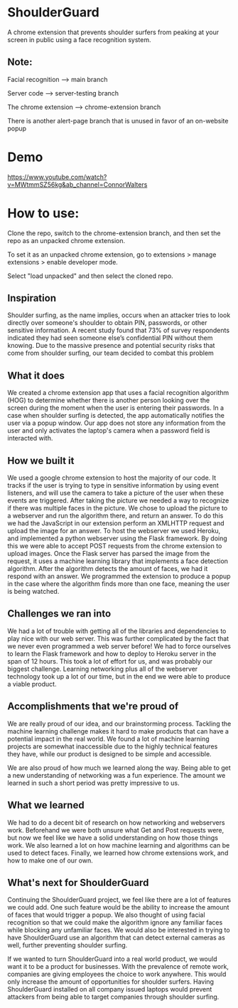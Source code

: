 # ShoulderGuard
 A chrome extension that prevents shoulder surfers from peaking at your screen in public using a face recognition system.

## Note: 
Facial recognition --> main branch

Server code --> server-testing branch

The chrome extension --> chrome-extension branch

There is another alert-page branch that is unused in favor of an on-website popup


# Demo
https://www.youtube.com/watch?v=MWtmmSZ56kg&ab_channel=ConnorWalters


# How to use:

Clone the repo, switch to the chrome-extension branch, and then set the repo as an unpacked chrome extension.

To set it as an unpacked chrome extension, go to extensions > manage extensions > enable developer mode.

Select "load unpacked" and then select the cloned repo.



## Inspiration
Shoulder surfing, as the name implies, occurs when an attacker tries to look directly over someone's shoulder to obtain PIN, passwords, or other sensitive information. A recent study found that 73% of survey respondents indicated they had seen someone else’s confidential PIN without them knowing. Due to the massive presence and potential security risks that come from shoulder surfing, our team decided to combat this problem

## What it does
We created a chrome extension app that uses a facial recognition algorithm (HOG) to determine whether there is another person looking over the screen during the moment when the user is entering their passwords. In a case when shoulder surfing is detected, the app automatically notifies the user via a popup window. Our app does not store any information from the user and only activates the laptop's camera when a password field is interacted with.

## How we built it
We used a google chrome extension to host the majority of our code. It tracks if the user is trying to type in sensitive information by using event listeners, and will use the camera to take a picture of the user when these events are triggered. After taking the picture we needed a way to recognize if there was multiple faces in the picture. We chose to upload the picture to a webserver and run the algorithm there, and return an answer. To do this we had the JavaScript in our extension perform an XMLHTTP request and upload the image for an answer. To host the webserver we used Heroku, and implemented a python webserver using the Flask framework. By doing this we were able to accept POST requests from the chrome extension to upload images. Once the Flask server has parsed the image from the request, it uses a machine learning library that implements a face detection algorithm. After the algorithm detects the amount of faces, we had it respond with an answer.  We programmed the extension to produce a popup in the case where the algorithm finds more than one face, meaning the user is being watched.

## Challenges we ran into
We had a lot of trouble with getting all of the libraries and dependencies to play nice with our web server. This was further complicated by the fact that we never even programmed a web server before! We had to force ourselves to learn the Flask framework and how to deploy to Heroku server in the span of 12 hours. This took a lot of effort for us, and was probably our biggest challenge. Learning networking plus all of the webserver technology took up a lot of our time, but in the end we were able to produce a viable product.

## Accomplishments that we're proud of
We are really proud of our idea, and our brainstorming process. Tackling the machine learning challenge makes it hard to make products that can have a potential impact in the real world. We found a lot of machine learning projects are somewhat inaccessible due to the highly technical features they have, while our product is designed to be simple and accessible.

We are also proud of how much we learned along the way. Being able to get a new understanding of networking was a fun experience. The amount we learned in such a short period was pretty impressive to us.

## What we learned
We had to do a decent bit of research on how networking and webservers work. Beforehand we were both unsure what Get and Post requests were, but now we feel like we have a solid understanding on how those things work. We also learned a lot on how machine learning and algorithms can be used to detect faces. Finally, we learned how chrome extensions work, and how to make one of our own.

## What's next for ShoulderGuard
Continuing the ShoulderGuard project, we feel like there are a lot of features we could add. One such feature would be the ability to increase the amount of faces that would trigger a popup. We also thought of using facial recognition so that we could make the algorithm ignore any familiar faces while blocking any unfamiliar faces. We would also be interested in trying to have ShoulderGuard use an algorithm that can detect external cameras as well, further preventing shoulder surfing.

If we wanted to turn ShoulderGuard into a real world product, we would want it to be a product for businesses. With the prevalence of remote work, companies are giving employees the choice to work anywhere. This would only increase the amount of opportunities for shoulder surfers. Having ShoulderGuard installed on all company issued laptops would prevent attackers from being able to target companies through shoulder surfing. 
